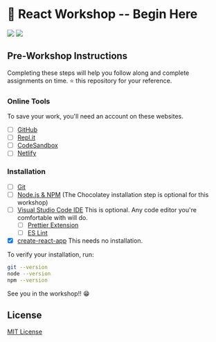 # 🔰 React Workshop -- Begin Here

[![](https://img.shields.io/badge/Instructor-salikadave-511281?labelColor=21094e)](https://github.com/salikadave) [![](https://img.shields.io/badge/Instructor-shwetanadar-2940d3?labelColor=21094e)](https://github.com/ShwetaNadar)

## Pre-Workshop Instructions

Completing these steps will help you follow along and complete assignments on time. ⭐ this repository for your reference.

### Online Tools

To save your work, you'll need an account on these websites.

- [ ] [GitHub](https://github.com/)
- [ ] [Repl.it](https://replit.com/)
- [ ] [CodeSandbox](https://codesandbox.io/)
- [ ] [Netlify](https://www.netlify.com/)

### Installation

- [ ] [Git](https://git-scm.com/) 
- [ ] [Node.js & NPM](https://nodejs.org/en/) (The Chocolatey installation step is optional for this workshop)
- [ ] [Visual Studio Code IDE](https://code.visualstudio.com/) This is optional. Any code editor you're comfortable with will do.
  - [ ] [Prettier Extension](https://prettier.io/)
  - [ ] [ES Lint](https://marketplace.visualstudio.com/items?itemName=dbaeumer.vscode-eslint)
- [X] [create-react-app](https://create-react-app.dev/) This needs no installation.

To verify your installation, run:

```sh
git --version
node --version
npm --version
```

See you in the workshop!! 😁

<!-- ## Workshop Outline -->

<!-- ## Assignments & Project

Head over to the assignments folder for your project to-dos! -->

<!-- ## Resources -->

## License

[MIT License](https://github.com/salikadave/react-workshop-start-here/blob/main/LICENSE)
